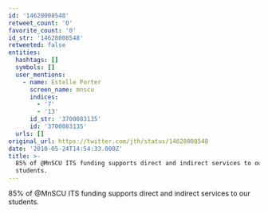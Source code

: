 ```yaml
---
id: '14628008548'
retweet_count: '0'
favorite_count: '0'
id_str: '14628008548'
retweeted: false
entities:
  hashtags: []
  symbols: []
  user_mentions:
    - name: Estelle Porter
      screen_name: mnscu
      indices:
        - '7'
        - '13'
      id_str: '3700083135'
      id: '3700083135'
  urls: []
original_url: https://twitter.com/jth/status/14628008548
date: '2010-05-24T14:54:33.000Z'
title: >-
  85% of @MnSCU ITS funding supports direct and indirect services to our
  students.
---
```


85% of @MnSCU ITS funding supports direct and indirect services to our students.